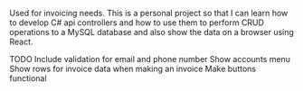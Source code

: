 Used for invoicing needs. This is a personal project so that I can learn how to develop C# api controllers and how to use them to perform CRUD operations to a MySQL database and also show the data on a browser using React.

TODO
Include validation for email and phone number
Show accounts menu
Show rows for invoice data when making an invoice
Make buttons functional
